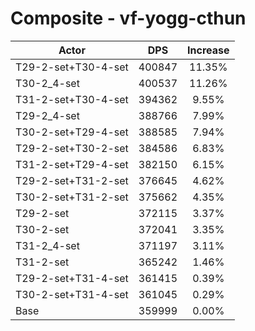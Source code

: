 # Composite - vf-yogg-cthun
| Actor | DPS | Increase |
|---|:---:|:---:|
|T29-2-set+T30-4-set|400847|11.35%|
|T30-2_4-set|400537|11.26%|
|T31-2-set+T30-4-set|394362|9.55%|
|T29-2_4-set|388766|7.99%|
|T30-2-set+T29-4-set|388585|7.94%|
|T29-2-set+T30-2-set|384586|6.83%|
|T31-2-set+T29-4-set|382150|6.15%|
|T29-2-set+T31-2-set|376645|4.62%|
|T30-2-set+T31-2-set|375662|4.35%|
|T29-2-set|372115|3.37%|
|T30-2-set|372041|3.35%|
|T31-2_4-set|371197|3.11%|
|T31-2-set|365242|1.46%|
|T29-2-set+T31-4-set|361415|0.39%|
|T30-2-set+T31-4-set|361045|0.29%|
|Base|359999|0.00%|
